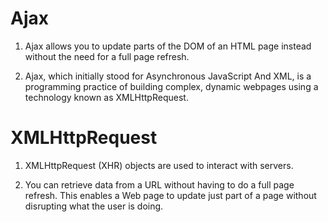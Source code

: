 # Ajax
 1. Ajax allows you to update parts of the DOM of an HTML page instead without the need for a full page refresh.
 
 2. Ajax, which initially stood for Asynchronous JavaScript And XML, is a programming practice of building complex, dynamic webpages using a technology known as XMLHttpRequest.

# XMLHttpRequest

1. XMLHttpRequest (XHR) objects are used to interact with servers. 

2. You can retrieve data from a URL without having to do a full page refresh. This enables a Web page to update just part of a page without disrupting what the user is doing.
